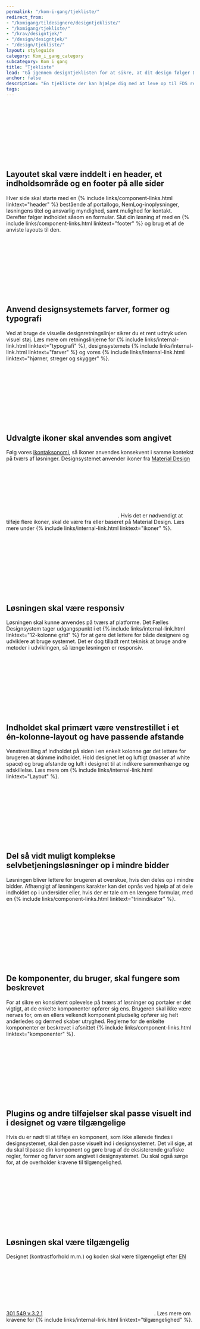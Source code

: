 ```yaml
---
permalink: "/kom-i-gang/tjekliste/"
redirect_from:
- "/komigang/tildesignere/designtjekliste/"
- "/komigang/tjekliste/"
- "/krav/designtjek/"
- "/design/designtjek/"
- "/design/tjekliste/"
layout: styleguide
category: Kom_i_gang_category
subcategory: Kom i gang
title: "Tjekliste"
lead: "Gå igennem designtjeklisten for at sikre, at dit design følger Det Fælles Designsystem."
anchor: false
description: "En tjekliste der kan hjælpe dig med at leve op til FDS retningslinjer."
tags:
---
```


<div class="d-flex mt-6">
    <svg class="icon-svg mr-3" focusable="false" aria-hidden="true"><use xlink:href="#done"></use></svg>
    <div>
        <h2 class="h5 checklist-heading">Layoutet skal være inddelt i en header, et indholdsområde og en footer på alle sider</h2>
        <p>Hver side skal starte med en {% include links/component-links.html linktext="header" %} bestående af portallogo, NemLog-inoplysninger, løsningens titel og ansvarlig myndighed, samt mulighed for kontakt. Derefter følger indholdet såsom en formular. Slut din løsning af med en {% include links/component-links.html linktext="footer" %} og brug et af de anviste layouts til den.</p>
    </div>
</div>

<div class="d-flex">
    <svg class="icon-svg mr-3" focusable="false" aria-hidden="true"><use xlink:href="#done"></use></svg>
    <div>
        <h2 class="h5 checklist-heading">Anvend designsystemets farver, former og typografi</h2>
        <p>Ved at bruge de visuelle designretningslinjer sikrer du et rent udtryk uden visuel støj. Læs mere om retningslinjerne for {% include links/internal-link.html linktext="typografi" %}, designsystemets {% include links/internal-link.html linktext="farver" %} og vores {% include links/internal-link.html linktext="hjørner, streger og skygger" %}.</p>
    </div>
</div>

<div class="d-flex">
    <svg class="icon-svg mr-3" focusable="false" aria-hidden="true"><use xlink:href="#done"></use></svg>
    <div>
        <h2 class="h5 checklist-heading">Udvalgte ikoner skal anvendes som angivet</h2>
        <p>Følg vores <a href="/design/ikoner/#betydning">ikontaksonomi</a>, så ikoner anvendes konsekvent i samme kontekst på tværs af løsninger. Designsystemet anvender ikoner fra <a href="https://fonts.google.com/icons" class="icon-link" target="_blank">Material Design<svg class="icon-svg" focusable="false" aria-hidden="true" tabindex="-1"><use xlink:href="#open-in-new"></use></svg></a>. Hvis det er nødvendigt at tilføje flere ikoner, skal de være fra eller baseret på Material Design. Læs mere under {% include links/internal-link.html linktext="ikoner" %}.</p>
    </div>
</div>

<div class="d-flex">
    <svg class="icon-svg mr-3" focusable="false" aria-hidden="true"><use xlink:href="#done"></use></svg>
    <div>
        <h2 class="h5 checklist-heading">Løsningen skal være responsiv</h2>
        <p>Løsningen skal kunne anvendes på tværs af platforme. Det Fælles Designsystem tager udgangspunkt i et {% include links/internal-link.html linktext="12-kolonne grid" %} for at gøre det lettere for både designere og udviklere at bruge systemet. Det er dog tilladt rent teknisk at bruge andre metoder i udviklingen, så længe løsningen er responsiv.</p>
    </div>
</div>

<div class="d-flex">
    <svg class="icon-svg mr-3" focusable="false" aria-hidden="true"><use xlink:href="#done"></use></svg>
    <div>
        <h2 class="h5 checklist-heading">Indholdet skal primært være venstrestillet i et én-kolonne-layout og have passende afstande</h2>
        <p>Venstrestilling af indholdet på siden i en enkelt kolonne gør det lettere for brugeren at skimme indholdet. Hold designet let og luftigt (masser af white space) og brug afstande og luft i designet til at indikere sammenhænge og adskillelse. Læs mere om {% include links/internal-link.html linktext="Layout" %}.</p>
    </div>
</div>

<div class="d-flex">
    <svg class="icon-svg mr-3" focusable="false" aria-hidden="true"><use xlink:href="#done"></use></svg>
    <div>
        <h2 class="h5 checklist-heading">Del så vidt muligt komplekse selvbetjeningsløsninger op i mindre bidder</h2>
        <p>Løsningen bliver lettere for brugeren at overskue, hvis den deles op i mindre bidder. Afhængigt af løsningens karakter kan det opnås ved hjælp af at dele indholdet op i undersider eller, hvis der er tale om en længere formular, med en {% include links/component-links.html linktext="trinindikator" %}.</p>
    </div>
</div>

<div class="d-flex">
    <svg class="icon-svg mr-3" focusable="false" aria-hidden="true"><use xlink:href="#done"></use></svg>
    <div>
        <h2 class="h5 checklist-heading">De komponenter, du bruger, skal fungere som beskrevet</h2>
        <p>For at sikre en konsistent oplevelse på tværs af løsninger og portaler er det vigtigt, at de enkelte komponenter opfører sig ens. Brugeren skal ikke være nervøs for, om en ellers velkendt komponent pludselig opfører sig helt anderledes og dermed skaber utryghed. Reglerne for de enkelte komponenter er beskrevet i afsnittet {% include links/component-links.html linktext="komponenter" %}.</p>
    </div>
</div>

<div class="d-flex">
    <svg class="icon-svg mr-3" focusable="false" aria-hidden="true"><use xlink:href="#done"></use></svg>
    <div>
        <h2 class="h5 checklist-heading">Plugins og andre tilføjelser skal passe visuelt ind i designet og være tilgængelige</h2>
        <p>Hvis du er nødt til at tilføje en komponent, som ikke allerede findes i designsystemet,  skal den passe visuelt ind i designsystemet. Det vil sige, at du skal tilpasse din komponent og gøre brug af de eksisterende grafiske regler, former og farver som angivet i designsystemet. Du skal også sørge for, at de overholder kravene til tilgængelighed.</p>
    </div>
</div>

<div class="d-flex">
    <svg class="icon-svg mr-3" focusable="false" aria-hidden="true"><use xlink:href="#done"></use></svg>
    <div>
        <h2 class="h5 checklist-heading">Løsningen skal være tilgængelig</h2>
        <p>Designet (kontrastforhold m.m.) og koden skal være tilgængeligt efter <a href="https://www.etsi.org/deliver/etsi_en/301500_301599/301549/03.02.01_60/en_301549v030201p.pdf" class="icon-link" target="_blank">EN 301 549 v.3.2.1<svg class="icon-svg" focusable="false" aria-hidden="true" tabindex="-1"><use xlink:href="#open-in-new"></use></svg></a>. Læs mere om kravene for {% include links/internal-link.html linktext="tilgængelighed" %}.</p>
    </div>
</div>
